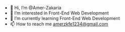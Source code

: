 - 👋 Hi, I’m @Amer-Zakaria
- 👀 I’m interested in Front-End Web Development
- 🌱 I’m currently learning Front-End Web Development
- 📫 How to reach me amerzkfe1234@gmail.com

<!---
Amer-Zakaria/Amer-Zakaria is a ✨ special ✨ repository because its `README.md` (this file) appears on your GitHub profile.
You can click the Preview link to take a look at your changes.
--->
